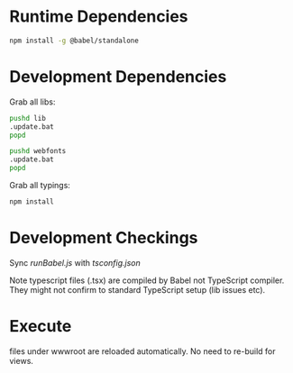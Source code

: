 Runtime Dependencies
====================

```bash
npm install -g @babel/standalone
```


Development Dependencies
========================

Grab all libs:

```bash
pushd lib
.update.bat
popd

pushd webfonts
.update.bat
popd
```

Grab all typings:

```bash
npm install
```


Development Checkings
=====================

Sync *runBabel.js* with *tsconfig.json*

Note typescript files (.tsx) are compiled by Babel not TypeScript compiler.
They might not confirm to standard TypeScript setup (lib issues etc).


Execute
=======

files under wwwroot are reloaded automatically. No need to re-build for views.